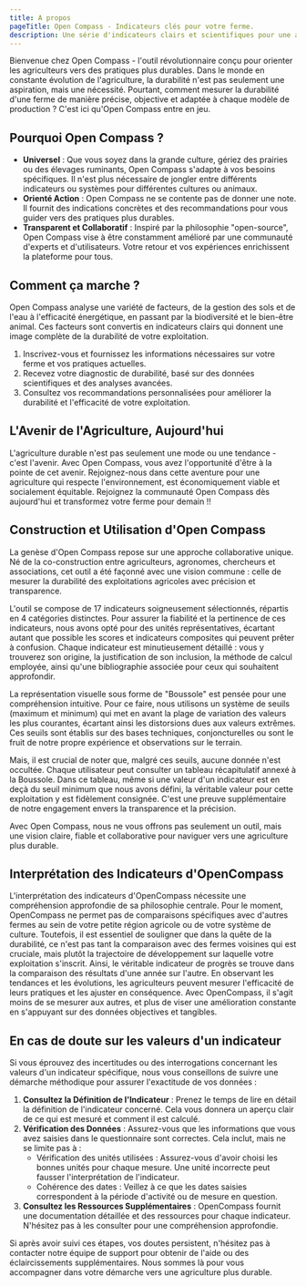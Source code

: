 ```yaml
---
title: A propos
pageTitle: Open Compass - Indicateurs clés pour votre ferme.
description: Une série d'indicateurs clairs et scientifiques pour une agriculture durable
---
```


Bienvenue chez Open Compass - l'outil révolutionnaire conçu pour orienter les agriculteurs vers des pratiques plus durables. Dans le monde en constante évolution de l'agriculture, la durabilité n'est pas seulement une aspiration, mais une nécessité. Pourtant, comment mesurer la durabilité d'une ferme de manière précise, objective et adaptée à chaque modèle de production ? C'est ici qu'Open Compass entre en jeu.

## Pourquoi Open Compass ?

- **Universel** : Que vous soyez dans la grande culture, gériez des prairies ou des élevages ruminants, Open Compass s'adapte à vos besoins spécifiques. Il n'est plus nécessaire de jongler entre différents indicateurs ou systèmes pour différentes cultures ou animaux.
- **Orienté Action** : Open Compass ne se contente pas de donner une note. Il fournit des indications concrètes et des recommandations pour vous guider vers des pratiques plus durables.
- **Transparent et Collaboratif** : Inspiré par la philosophie "open-source", Open Compass vise à être constamment amélioré par une communauté d'experts et d'utilisateurs. Votre retour et vos expériences enrichissent la plateforme pour tous.

## Comment ça marche ?

Open Compass analyse une variété de facteurs, de la gestion des sols et de l'eau à l'efficacité énergétique, en passant par la biodiversité et le bien-être animal. Ces facteurs sont convertis en indicateurs clairs qui donnent une image complète de la durabilité de votre exploitation.

1. Inscrivez-vous et fournissez les informations nécessaires sur votre ferme et vos pratiques actuelles.
1. Recevez votre diagnostic de durabilité, basé sur des données scientifiques et des analyses avancées.
1. Consultez vos recommandations personnalisées pour améliorer la durabilité et l'efficacité de votre exploitation.

## L'Avenir de l'Agriculture, Aujourd'hui

L'agriculture durable n'est pas seulement une mode ou une tendance - c'est l'avenir. Avec Open Compass, vous avez l'opportunité d'être à la pointe de cet avenir. Rejoignez-nous dans cette aventure pour une agriculture qui respecte l'environnement, est économiquement viable et socialement équitable.
Rejoignez la communauté Open Compass dès aujourd'hui et transformez votre ferme pour demain !!

## Construction et Utilisation d'Open Compass

La genèse d'Open Compass repose sur une approche collaborative unique. Né de la co-construction entre agriculteurs, agronomes, chercheurs et associations, cet outil a été façonné avec une vision commune : celle de mesurer la durabilité des exploitations agricoles avec précision et transparence.

L'outil se compose de 17 indicateurs soigneusement sélectionnés, répartis en 4 catégories distinctes. Pour assurer la fiabilité et la pertinence de ces indicateurs, nous avons opté pour des unités représentatives, écartant autant que possible les scores et indicateurs composites qui peuvent prêter à confusion. Chaque indicateur est minutieusement détaillé : vous y trouverez son origine, la justification de son inclusion, la méthode de calcul employée, ainsi qu'une bibliographie associée pour ceux qui souhaitent approfondir.

La représentation visuelle sous forme de "Boussole" est pensée pour une compréhension intuitive. Pour ce faire, nous utilisons un système de seuils (maximum et minimum) qui met en avant la plage de variation des valeurs les plus courantes, écartant ainsi les distorsions dues aux valeurs extrêmes. Ces seuils sont établis sur des bases techniques, conjoncturelles ou sont le fruit de notre propre expérience et observations sur le terrain.

Mais, il est crucial de noter que, malgré ces seuils, aucune donnée n'est occultée. Chaque utilisateur peut consulter un tableau récapitulatif annexé à la Boussole. Dans ce tableau, même si une valeur d'un indicateur est en deçà du seuil minimum que nous avons défini, la véritable valeur pour cette exploitation y est fidèlement consignée. C'est une preuve supplémentaire de notre engagement envers la transparence et la précision.

Avec Open Compass, nous ne vous offrons pas seulement un outil, mais une vision claire, fiable et collaborative pour naviguer vers une agriculture plus durable.

## Interprétation des Indicateurs d'OpenCompass

L'interprétation des indicateurs d'OpenCompass nécessite une compréhension approfondie de sa philosophie centrale. Pour le moment, OpenCompass ne permet pas de comparaisons spécifiques avec d'autres fermes au sein de votre petite région agricole ou de votre système de culture. Toutefois, il est essentiel de souligner que dans la quête de la durabilité, ce n'est pas tant la comparaison avec des fermes voisines qui est cruciale, mais plutôt la trajectoire de développement sur laquelle votre exploitation s'inscrit. Ainsi, le véritable indicateur de progrès se trouve dans la comparaison des résultats d'une année sur l'autre. En observant les tendances et les évolutions, les agriculteurs peuvent mesurer l'efficacité de leurs pratiques et les ajuster en conséquence. Avec OpenCompass, il s'agit moins de se mesurer aux autres, et plus de viser une amélioration constante en s'appuyant sur des données objectives et tangibles.

## En cas de doute sur les valeurs d'un indicateur

Si vous éprouvez des incertitudes ou des interrogations concernant les valeurs d'un indicateur spécifique, nous vous conseillons de suivre une démarche méthodique pour assurer l'exactitude de vos données :

1. **Consultez la Définition de l'Indicateur** : Prenez le temps de lire en détail la définition de l'indicateur concerné. Cela vous donnera un aperçu clair de ce qui est mesuré et comment il est calculé.
1. **Vérification des Données** : Assurez-vous que les informations que vous avez saisies dans le questionnaire sont correctes. Cela inclut, mais ne se limite pas à :
   - Vérification des unités utilisées : Assurez-vous d'avoir choisi les bonnes unités pour chaque mesure. Une unité incorrecte peut fausser l'interprétation de l'indicateur.
   - Cohérence des dates : Veillez à ce que les dates saisies correspondent à la période d'activité ou de mesure en question.
1. **Consultez les Ressources Supplémentaires** : OpenCompass fournit une documentation détaillée et des ressources pour chaque indicateur. N'hésitez pas à les consulter pour une compréhension approfondie.

Si après avoir suivi ces étapes, vos doutes persistent, n'hésitez pas à contacter notre équipe de support pour obtenir de l'aide ou des éclaircissements supplémentaires. Nous sommes là pour vous accompagner dans votre démarche vers une agriculture plus durable.
